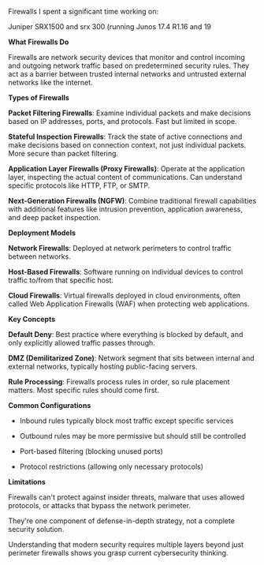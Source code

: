 Firewalls I spent a significant time working on:

Juniper SRX1500 and srx 300 (running Junos 17.4 R1.16 and 19

**What Firewalls Do**

Firewalls are network security devices that monitor and control incoming and outgoing network traffic based on predetermined security rules. They act as a barrier between trusted internal networks and untrusted external networks like the internet.

**Types of Firewalls**

**Packet Filtering Firewalls**: Examine individual packets and make decisions based on IP addresses, ports, and protocols. Fast but limited in scope.

**Stateful Inspection Firewalls**: Track the state of active connections and make decisions based on connection context, not just individual packets. More secure than packet filtering.

**Application Layer Firewalls (Proxy Firewalls)**: Operate at the application layer, inspecting the actual content of communications. Can understand specific protocols like HTTP, FTP, or SMTP.

**Next-Generation Firewalls (NGFW)**: Combine traditional firewall capabilities with additional features like intrusion prevention, application awareness, and deep packet inspection.

**Deployment Models**

**Network Firewalls**: Deployed at network perimeters to control traffic between networks.

**Host-Based Firewalls**: Software running on individual devices to control traffic to/from that specific host.

**Cloud Firewalls**: Virtual firewalls deployed in cloud environments, often called Web Application Firewalls (WAF) when protecting web applications.

**Key Concepts**

**Default Deny**: Best practice where everything is blocked by default, and only explicitly allowed traffic passes through.

**DMZ (Demilitarized Zone)**: Network segment that sits between internal and external networks, typically hosting public-facing servers.

**Rule Processing**: Firewalls process rules in order, so rule placement matters. Most specific rules should come first.

**Common Configurations**

- Inbound rules typically block most traffic except specific services

- Outbound rules may be more permissive but should still be controlled

- Port-based filtering (blocking unused ports)

- Protocol restrictions (allowing only necessary protocols)


**Limitations**

Firewalls can't protect against insider threats, malware that uses allowed protocols, or attacks that bypass the network perimeter. 

They're one component of defense-in-depth strategy, not a complete security solution.

Understanding that modern security requires multiple layers beyond just perimeter firewalls shows you grasp current cybersecurity thinking.
